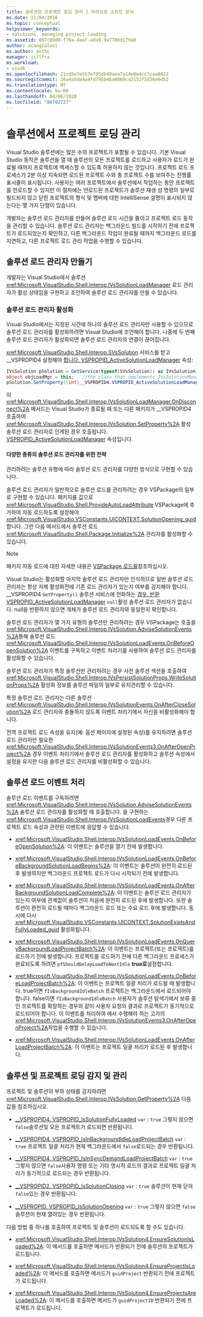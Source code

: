 ```yaml
---
title: 솔루션의 프로젝트 로딩 관리 | 마이크로 소프트 문서
ms.date: 11/04/2016
ms.topic: conceptual
helpviewer_keywords:
- solutions, managing project loading
ms.assetid: 097c89d0-f76a-4aaf-ada9-9a778bd179a0
author: acangialosi
ms.author: anthc
manager: jillfra
ms.workload:
- vssdk
ms.openlocfilehash: 21cd5e7e557e795db49aea7a14e8e4cc7caa0422
ms.sourcegitcommit: 16a4a5da4a4fd795b46a0869ca2152f2d36e6db2
ms.translationtype: MT
ms.contentlocale: ko-KR
ms.lasthandoff: 04/06/2020
ms.locfileid: "80702727"
---
```

# <a name="manage-project-loading-in-a-solution"></a>솔루션에서 프로젝트 로딩 관리
Visual Studio 솔루션에는 많은 수의 프로젝트가 포함될 수 있습니다. 기본 Visual Studio 동작은 솔루션을 열 때 솔루션의 모든 프로젝트를 로드하고 사용자가 로드가 완료될 때까지 프로젝트에 액세스할 수 있도록 허용하지 않는 것입니다. 프로젝트 로드 프로세스가 2분 이상 지속되면 로드된 프로젝트 수와 총 프로젝트 수를 보여주는 진행률 표시줄이 표시됩니다. 사용자는 여러 프로젝트에서 솔루션에서 작업하는 동안 프로젝트를 언로드할 수 있지만 이 절차에는 언로드된 프로젝트가 솔루션 재생 성 명령의 일부로 빌드되지 않고 닫힌 프로젝트의 형식 및 멤버에 대한 IntelliSense 설명이 표시되지 않는다는 몇 가지 단점이 있습니다.

 개발자는 솔루션 로드 관리자를 만들어 솔루션 로드 시간을 줄이고 프로젝트 로드 동작을 관리할 수 있습니다. 솔루션 로드 관리자는 백그라운드 빌드를 시작하기 전에 프로젝트가 로드되었는지 확인하고, 다른 백그라운드 작업이 완료될 때까지 백그라운드 로드를 지연하고, 다른 프로젝트 로드 관리 작업을 수행할 수 있습니다.

## <a name="create-a-solution-load-manager"></a>솔루션 로드 관리자 만들기
 개발자는 Visual Studio에서 솔루션 <xref:Microsoft.VisualStudio.Shell.Interop.IVsSolutionLoadManager> 로드 관리자가 활성 상태임을 구현하고 조언하여 솔루션 로드 관리자를 만들 수 있습니다.

### <a name="activate-a-solution-load-manager"></a>솔루션 로드 관리자 활성화
 Visual Studio에서는 지정된 시간에 하나의 솔루션 로드 관리자만 사용할 수 있으므로 솔루션 로드 관리자를 활성화하려면 Visual Studio에 조언해야 합니다. 나중에 두 번째 솔루션 로드 관리자가 활성화되면 솔루션 로드 관리자의 연결이 끊어집니다.

 <xref:Microsoft.VisualStudio.Shell.Interop.SVsSolution> 서비스를 받고 __VSPROPID4 설정해야 [합니다. VSPROPID_ActiveSolutionLoadManager](<xref:Microsoft.VisualStudio.Shell.Interop.__VSPROPID4.VSPROPID_ActiveSolutionLoadManager>) 속성:

```csharp
IVsSolution pSolution = GetService(typeof(SVsSolution)) as IVsSolution;
object objLoadMgr = this;   //the class that implements IVsSolutionManager
pSolution.SetProperty((int)__VSPROPID4.VSPROPID_ActiveSolutionLoadManager, objLoadMgr);
```

 이 <xref:Microsoft.VisualStudio.Shell.Interop.IVsSolutionLoadManager.OnDisconnect%2A> 메서드는 Visual Studio가 종료될 때 또는 다른 패키지가 __VSPROPID4 호출하여 <xref:Microsoft.VisualStudio.Shell.Interop.IVsSolution.SetProperty%2A> 활성 솔루션 로드 관리자로 인계된 경우 호출됩니다. [ VSPROPID_ActiveSolutionLoadManager](<xref:Microsoft.VisualStudio.Shell.Interop.__VSPROPID4.VSPROPID_ActiveSolutionLoadManager>) 속성입니다.

#### <a name="strategies-for-different-kinds-of-solution-load-manager"></a>다양한 종류의 솔루션 로드 관리자를 위한 전략
 관리하려는 솔루션 유형에 따라 솔루션 로드 관리자를 다양한 방식으로 구현할 수 있습니다.

 솔루션 로드 관리자가 일반적으로 솔루션 로드를 관리하려는 경우 VSPackage의 일부로 구현할 수 있습니다. 패키지를 값으로 <xref:Microsoft.VisualStudio.Shell.ProvideAutoLoadAttribute> VSPackage에 추가하여 자동 로드하도록 설정해야 <xref:Microsoft.VisualStudio.VSConstants.UICONTEXT.SolutionOpening_guid>합니다. 그런 다음 메서드에서 솔루션 로드 <xref:Microsoft.VisualStudio.Shell.Package.Initialize%2A> 관리자를 활성화할 수 있습니다.

> [!NOTE]
> 패키지 자동 로드에 대한 자세한 내용은 [VSPackage 로드를](../extensibility/loading-vspackages.md)참조하십시오.

 Visual Studio는 활성화할 마지막 솔루션 로드 관리자만 인식하므로 일반 솔루션 로드 관리자는 항상 자체 활성화전에 기존 로드 관리자가 있는지 여부를 감지해야 합니다. __VSPROPID4 `GetProperty()` 솔루션 서비스에 전화하는 [경우. 반환VSPROPID_ActiveSolutionLoadManager](<xref:Microsoft.VisualStudio.Shell.Interop.__VSPROPID4.VSPROPID_ActiveSolutionLoadManager>) `null`활성 솔루션 로드 관리자가 없습니다. null을 반환하지 않으면 개체가 솔루션 로드 관리자와 동일한지 확인합니다.

 솔루션 로드 관리자가 몇 가지 유형의 솔루션만 관리하려는 경우 VSPackage는 호출을 <xref:Microsoft.VisualStudio.Shell.Interop.IVsSolution.AdviseSolutionEvents%2A>통해 솔루션 로드 <xref:Microsoft.VisualStudio.Shell.Interop.IVsSolutionLoadEvents.OnBeforeOpenSolution%2A> 이벤트를 구독하고 이벤트 처리기를 사용하여 솔루션 로드 관리자를 활성화할 수 있습니다.

 솔루션 로드 관리자가 특정 솔루션만 관리하려는 경우 사전 솔루션 섹션을 호출하여 <xref:Microsoft.VisualStudio.Shell.Interop.IVsPersistSolutionProps.WriteSolutionProps%2A> 활성화 정보를 솔루션 파일의 일부로 유지관리할 수 있습니다.

 특정 솔루션 로드 관리자는 다른 솔루션 <xref:Microsoft.VisualStudio.Shell.Interop.IVsSolutionEvents.OnAfterCloseSolution%2A> 로드 관리자와 충돌하지 않도록 이벤트 처리기에서 자신을 비활성화해야 합니다.

 전역 프로젝트 로드 속성을 유지(예: 옵션 페이지에 설정된 속성)를 유지하려면 솔루션 로드 관리자만 필요한 <xref:Microsoft.VisualStudio.Shell.Interop.IVsSolutionEvents3.OnAfterOpenProject%2A> 경우 이벤트 처리기에서 솔루션 로드 관리자를 활성화하고 솔루션 속성에서 설정을 유지한 다음 솔루션 로드 관리자를 비활성화할 수 있습니다.

## <a name="handle-solution-load-events"></a>솔루션 로드 이벤트 처리
 솔루션 로드 이벤트를 구독하려면 <xref:Microsoft.VisualStudio.Shell.Interop.IVsSolution.AdviseSolutionEvents%2A> 솔루션 로드 관리자를 활성화할 때 호출합니다. 을 구현하는 <xref:Microsoft.VisualStudio.Shell.Interop.IVsSolutionLoadEvents>경우 다른 프로젝트 로드 속성과 관련된 이벤트에 응답할 수 있습니다.

- <xref:Microsoft.VisualStudio.Shell.Interop.IVsSolutionLoadEvents.OnBeforeOpenSolution%2A>: 이 이벤트는 솔루션을 열기 전에 발생합니다.

- <xref:Microsoft.VisualStudio.Shell.Interop.IVsSolutionLoadEvents.OnBeforeBackgroundSolutionLoadBegins%2A>: 이 이벤트는 솔루션이 완전히 로드된 후 발생하지만 백그라운드 프로젝트 로드가 다시 시작되기 전에 발생합니다.

- <xref:Microsoft.VisualStudio.Shell.Interop.IVsSolutionLoadEvents.OnAfterBackgroundSolutionLoadComplete%2A>: 이 이벤트는 솔루션 로드 관리자가 있는지 여부에 관계없이 솔루션이 처음에 완전히 로드된 후에 발생합니다. 또한 솔루션이 완전히 로드될 때마다 백그라운드 로드 또는 수요 로드 후에 발생합니다. 동시에 다시 <xref:Microsoft.VisualStudio.VSConstants.UICONTEXT.SolutionExistsAndFullyLoaded_guid> 활성화됩니다.

- <xref:Microsoft.VisualStudio.Shell.Interop.IVsSolutionLoadEvents.OnQueryBackgroundLoadProjectBatch%2A>: 이 이벤트는 프로젝트(또는 프로젝트)를 로드하기 전에 발생합니다. 프로젝트를 로드하기 전에 다른 백그라운드 프로세스가 완료되도록 하려면 `pfShouldDelayLoadToNextIdle` **true로**설정합니다.

- <xref:Microsoft.VisualStudio.Shell.Interop.IVsSolutionLoadEvents.OnBeforeLoadProjectBatch%2A>: 이 이벤트는 프로젝트 일괄 처리가 로드될 때 발생합니다. true이면 `fIsBackgroundIdleBatch` 프로젝트는 백그라운드에서 로드되어야 합니다. false이면 `fIsBackgroundIdleBatch` 사용자가 솔루션 탐색기에서 보류 중인 프로젝트를 확장하는 경우와 같이 사용자 요청의 결과로 프로젝트가 동기적으로 로드되어야 합니다. 이 이벤트를 처리하여 에서 수행해야 하는 고가의 <xref:Microsoft.VisualStudio.Shell.Interop.IVsSolutionEvents3.OnAfterOpenProject%2A>작업을 수행할 수 있습니다.

- <xref:Microsoft.VisualStudio.Shell.Interop.IVsSolutionLoadEvents.OnAfterLoadProjectBatch%2A>: 이 이벤트는 프로젝트 일괄 처리가 로드된 후 발생합니다.

## <a name="detect-and-manage-solution-and-project-loading"></a>솔루션 및 프로젝트 로딩 감지 및 관리
 프로젝트 및 솔루션의 부하 상태를 감지하려면 <xref:Microsoft.VisualStudio.Shell.Interop.IVsSolution.GetProperty%2A> 다음 값을 참조하십시오.

- [__VSPROPID4. VSPROPID_IsSolutionFullyLoaded](<xref:Microsoft.VisualStudio.Shell.Interop.__VSPROPID4.VSPROPID_IsSolutionFullyLoaded>) `var` : `true` 그렇지 않으면 `false`솔루션및 모든 프로젝트가 로드되면 반환됩니다.

- [__VSPROPID4. VSPROPID_IsInBackgroundIdleLoadProjectBatch](<xref:Microsoft.VisualStudio.Shell.Interop.__VSPROPID4.VSPROPID_IsInBackgroundIdleLoadProjectBatch>) `var` : `true` 프로젝트 일괄 처리가 현재 백그라운드에서 `false`로드되는 경우 반환됩니다.

- [__VSPROPID4. VSPROPID_IsInSyncDemandLoadProjectBatch](<xref:Microsoft.VisualStudio.Shell.Interop.__VSPROPID4.VSPROPID_IsInSyncDemandLoadProjectBatch>) `var` : `true` 그렇지 않으면 `false`사용자 명령 또는 기타 명시적 로드의 결과로 프로젝트 일괄 처리가 동기적으로 로드되는 경우 반환됩니다.

- [__VSPROPID2. VSPROPID_IsSolutionClosing](<xref:Microsoft.VisualStudio.Shell.Interop.__VSPROPID2.VSPROPID_IsSolutionClosing>) `var` : `true` 솔루션이 현재 닫혀 `false`있는 경우 반환됩니다.

- [__VSPROPID. VSPROPID_IsSolutionOpening](<xref:Microsoft.VisualStudio.Shell.Interop.__VSPROPID.VSPROPID_IsSolutionOpening>) `var` : `true` 그렇지 않으면 `false`솔루션이 현재 열려있는 경우 반환됩니다.

다음 방법 중 하나를 호출하여 프로젝트 및 솔루션이 로드되도록 할 수도 있습니다.

- <xref:Microsoft.VisualStudio.Shell.Interop.IVsSolution4.EnsureSolutionIsLoaded%2A>: 이 메서드를 호출하면 메서드가 반환되기 전에 솔루션의 프로젝트가 로드됩니다.

- <xref:Microsoft.VisualStudio.Shell.Interop.IVsSolution4.EnsureProjectIsLoaded%2A>: 이 메서드를 호출하면 메서드가 `guidProject` 반환되기 전에 프로젝트가 로드됩니다.

- <xref:Microsoft.VisualStudio.Shell.Interop.IVsSolution4.EnsureProjectsAreLoaded%2A>: 이 메서드를 호출하면 메서드가 `guidProjectID` 반환되기 전에 프로젝트가 로드됩니다.
